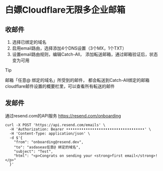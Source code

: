 # 白嫖Cloudflare无限多企业邮箱

## 收邮件
1. 选择已绑定的域名
2. 启用email路由，选择添加4个DNS设置（3个MX，1个TXT）
3. 设置email路由规则，编辑Catch-All， 添加転送邮箱，通过邮箱验证后，状态变为可用

> [!TIP]
> 邮箱「任意@ 绑定的域名」所受到的邮件，  都会転送到Catch-All绑定的邮箱
> cloudflare邮件设置的概要栏里，可以查看所有転送的邮件


## 发邮件
通过resend.com的API服务
https://resend.com/onboarding

```
curl -X POST 'https://api.resend.com/emails' \
  -H 'Authorization: Bearer ••••••••••••••••••••••••••••••••••••' \
  -H 'Content-Type: application/json' \
  -d $'{
    "from": "onboarding@resend.dev",
    "to": "asdaseas任意@ 绑定的域名",
    "subject": "Test",
    "html": "<p>Congrats on sending your <strong>first email</strong>!</p>"
  }'
```